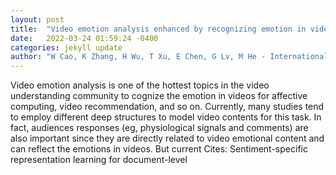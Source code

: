 ```yaml
---
layout: post
title:  "Video emotion analysis enhanced by recognizing emotion in video comments"
date:   2022-03-24 01:59:24 -0400
categories: jekyll update
author: "W Cao, K Zhang, H Wu, T Xu, E Chen, G Lv, M He - International Journal of Data , 2022"
---
```

Video emotion analysis is one of the hottest topics in the video understanding community to cognize the emotion in videos for affective computing, video recommendation, and so on. Currently, many studies tend to employ different deep structures to model video contents for this task. In fact, audiences responses (eg, physiological signals and comments) are also important since they are directly related to video emotional content and can reflect the emotions in videos. But current Cites: Sentiment-specific representation learning for document-level